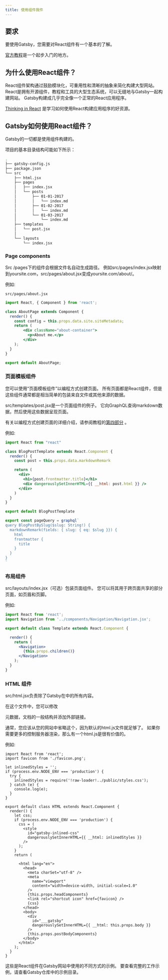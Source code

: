 ```yaml
---
title: 使用组件我件
---
```

## 要求

要使用Gatsby，您需要对React组件有一个基本的了解。

[官方教程](https://facebook.github.io/react/tutorial/tutorial.html)是一个起步入门的地方。

## 为什么使用React组件？

React组件架构通过鼓励模块化，可重用性和清晰的抽象来简化构建大型网站。 React是拥有开源组件，教程和工具的大型生态系统，可以无缝地与Gatsby一起构建网站。 Gatsby构建成几乎完全像一个正常的React应用程序。

[Thinking in React](https://facebook.github.io/react/docs/thinking-in-react.html) 是学习如何使用React构建应用程序的好资源。

## Gatsby如何使用React组件？

Gatsby的一切都是使用组件构建的。

项目的基本目录结构可能如下所示：

```sh
.
├── gatsby-config.js
├── package.json
└── src
    ├── html.jsx
    ├── pages
    │   ├── index.jsx
    │   └── posts
    │       ├── 01-01-2017
    │       │   └── index.md
    │       ├── 01-02-2017
    │       │   └── index.md
    │       └── 01-03-2017
    │           └── index.md
    ├── templates
    │   └── post.jsx
    │
    └── layouts
        └── index.jsx
```

### Page components

Src /pages下的组件会根据文件名自动生成路径。 例如src/pages/index.jsx映射到yoursite.com，src/pages/about.jsx变成yoursite.com/about/。

例如:

`src/pages/about.jsx`

```jsx
import React, { Component } from 'react';

class AboutPage extends Component {
  render() {
    const config = this.props.data.site.siteMetadata;
    return (
        <div className="about-container">
          <p>About me.</p>
        </div>
    );
  }
}

export default AboutPage;
```

### 页面模板组件

您可以使用“页面模板组件”以编程方式创建页面。 所有页面都是React组件，但是这些组件通常都是相当简单的包装来自文件或其他来源的数据。

src/templates/post.jsx是一个页面组件的例子。 它向GraphQL查询markdown数据，然后使用这些数据呈现页面。

有关以编程方式创建页面的详细介绍，请参阅教程的[第四部分](/tutorial/part-four/) 。

例如:

```jsx
import React from "react"

class BlogPostTemplate extends React.Component {
  render() {
    const post = this.props.data.markdownRemark

    return (
      <div>
        <h1>{post.frontmatter.title}</h1>
        <div dangerouslySetInnerHTML={{ __html: post.html }} />
      </div>
    )
  }
}

export default BlogPostTemplate

export const pageQuery = graphql`
query BlogPostBySlug($slug: String!) {
  markdownRemark(fields: { slug: { eq: $slug }}) {
    html
    frontmatter {
      title
    }
  }
}
`
```

### 布局组件

src/layouts/index.jsx（可选）包装页面组件。 您可以将其用于跨页面共享的部分页面，如页眉和页脚。

例如:

```jsx
import React from 'react';
import Navigation from '../components/Navigation/Navigation.jsx';

export default class Template extends React.Component {

  render() {
    return (
      <Navigation>
        {this.props.children()}
      </Navigation>
    );
  }
}
```

### HTML 组件

src/html.jsx负责除了Gatsby在中的所有内容。

在这个文件中，您可以修改

<head>
  元数据，文档的一般结构并添加外部链接。</p> 
  
  <p>
    通常，您应该从您的网站中省略这个，因为默认的html.js文件就足够了。 如果你需要更多的控制服务器渲染，那么有一个html.js是很有价值的。
  </p>
  
  <p>
    例如:
  </p>
  
  <pre><code class="jsx">import React from 'react';
import favicon from './favicon.png';

let inlinedStyles = '';
if (process.env.NODE_ENV === 'production') {
  try {
    inlinedStyles = require('!raw-loader!../public/styles.css');
  } catch (e) {
    console.log(e);
  }
}

export default class HTML extends React.Component {
  render() {
    let css;
    if (process.env.NODE_ENV === 'production') {
      css = (
        &lt;style
          id="gatsby-inlined-css"
          dangerouslySetInnerHTML={{ __html: inlinedStyles }}
        /&gt;
      );
    }
    return (

      &lt;html lang="en"&gt;
        &lt;head&gt;
          &lt;meta charSet="utf-8" /&gt;
          &lt;meta
            name="viewport"
            content="width=device-width, initial-scale=1.0"
          /&gt;
          {this.props.headComponents}
          &lt;link rel="shortcut icon" href={favicon} /&gt;
          {css}
        &lt;/head&gt;
        &lt;body&gt;
          &lt;div
            id="___gatsby"
            dangerouslySetInnerHTML={{ __html: this.props.body }}
          /&gt;
          {this.props.postBodyComponents}
        &lt;/body&gt;
      &lt;/html&gt;
    );
  }
}
</code></pre>
  
  <p>
    这些是React组件在Gatsby网站中使用的不同方式的示例。 要查看完整的工作示例，请查看Gatsby仓库中的示例目录。
  </p>